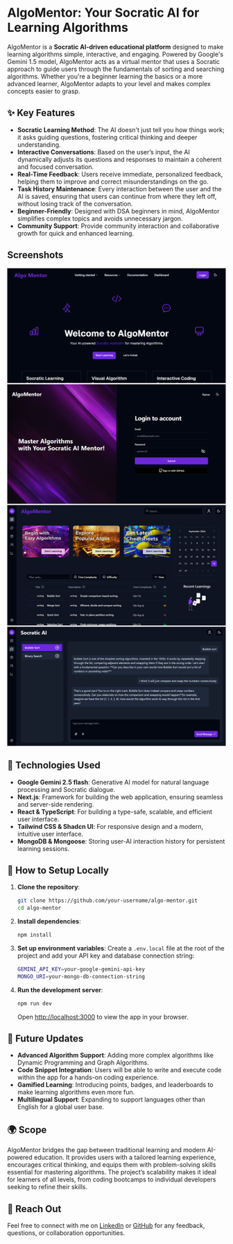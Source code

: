 # AlgoMentor: Your Socratic AI for Learning Algorithms

AlgoMentor is a **Socratic AI-driven educational platform** designed to make learning algorithms simple, interactive, and engaging. Powered by Google's Gemini 1.5 model, AlgoMentor acts as a virtual mentor that uses a Socratic approach to guide users through the fundamentals of sorting and searching algorithms. Whether you're a beginner learning the basics or a more advanced learner, AlgoMentor adapts to your level and makes complex concepts easier to grasp.

## ✨ Key Features

- **Socratic Learning Method**: The AI doesn't just tell you how things work; it asks guiding questions, fostering critical thinking and deeper understanding.
- **Interactive Conversations**: Based on the user’s input, the AI dynamically adjusts its questions and responses to maintain a coherent and focused conversation.
- **Real-Time Feedback**: Users receive immediate, personalized feedback, helping them to improve and correct misunderstandings on the go.
- **Task History Maintenance**: Every interaction between the user and the AI is saved, ensuring that users can continue from where they left off, without losing track of the conversation.
- **Beginner-Friendly**: Designed with DSA beginners in mind, AlgoMentor simplifies complex topics and avoids unnecessary jargon.
- **Community Support**: Provide community interaction and collaborative growth for quick and enhanced learning.

## Screenshots

![AlgoMentor Landing Page](/public/images/cover-image.png)
![AlgoMentor Login Page](/public/images/login-page.png)
![AlgoMentor Dashboard Page](/public/images/dashboard-page.png)
![AlgoMentor Ai Chat Page](/public/images/ai-chat-page.png)

## 🚀 Technologies Used

- **Google Gemini 2.5 flash**: Generative AI model for natural language processing and Socratic dialogue.
- **Next.js**: Framework for building the web application, ensuring seamless and server-side rendering.
- **React & TypeScript**: For building a type-safe, scalable, and efficient user interface.
- **Tailwind CSS & Shadcn UI**: For responsive design and a modern, intuitive user interface.
- **MongoDB & Mongoose**: Storing user-AI interaction history for persistent learning sessions.

## 🔧 How to Setup Locally

1. **Clone the repository**:

   ```bash
   git clone https://github.com/your-username/algo-mentor.git
   cd algo-mentor
   ```

2. **Install dependencies**:

   ```bash
   npm install
   ```

3. **Set up environment variables**:
   Create a `.env.local` file at the root of the project and add your API key and database connection string:

   ```bash
   GEMINI_API_KEY=your-google-gemini-api-key
   MONGO_URI=your-mongo-db-connection-string
   ```

4. **Run the development server**:
   ```bash
   npm run dev
   ```
   Open [http://localhost:3000](http://localhost:3000) to view the app in your browser.

## 🔮 Future Updates

- **Advanced Algorithm Support**: Adding more complex algorithms like Dynamic Programming and Graph Algorithms.
- **Code Snippet Integration**: Users will be able to write and execute code within the app for a hands-on coding experience.
- **Gamified Learning**: Introducing points, badges, and leaderboards to make learning algorithms even more fun.
- **Multilingual Support**: Expanding to support languages other than English for a global user base.

## 🌍 Scope

AlgoMentor bridges the gap between traditional learning and modern AI-powered education. It provides users with a tailored learning experience, encourages critical thinking, and equips them with problem-solving skills essential for mastering algorithms. The project’s scalability makes it ideal for learners of all levels, from coding bootcamps to individual developers seeking to refine their skills.

## 📨 Reach Out

Feel free to connect with me on [LinkedIn](https://linkedin.com/in/jatinkaushik-jk) or [GitHub](https://github.com/jatinkaushik-jk) for any feedback, questions, or collaboration opportunities.
